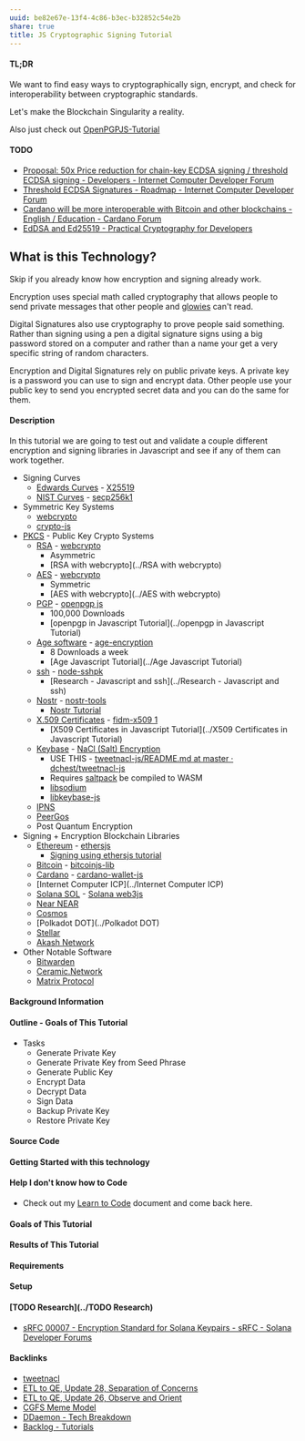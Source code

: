 ```yaml
---
uuid: be82e67e-13f4-4c86-b3ec-b32852c54e2b
share: true
title: JS Cryptographic Signing Tutorial
---
```

#### TL;DR 

We want to find easy ways to cryptographically sign, encrypt, and check for interoperability between cryptographic standards.

Let's make the Blockchain Singularity a reality.

Also just check out [OpenPGPJS-Tutorial](../OpenPGPJS-Tutorial)
#### TODO

* [Proposal: 50x Price reduction for chain-key ECDSA signing / threshold ECDSA signing - Developers - Internet Computer Developer Forum](https://forum.dfinity.org/t/proposal-50x-price-reduction-for-chain-key-ecdsa-signing-threshold-ecdsa-signing/23560)
* [Threshold ECDSA Signatures - Roadmap - Internet Computer Developer Forum](https://forum.dfinity.org/t/threshold-ecdsa-signatures/6152)
* [Cardano will be more interoperable with Bitcoin and other blockchains - English / Education - Cardano Forum](https://forum.cardano.org/t/cardano-will-be-more-interoperable-with-bitcoin-and-other-blockchains/113591)
* [EdDSA and Ed25519 - Practical Cryptography for Developers](https://cryptobook.nakov.com/digital-signatures/eddsa-and-ed25519)

## What is this Technology?

Skip if you already know how encryption and signing already work.

Encryption uses special math called cryptography that allows people to send private messages that other people and [glowies](../110e1452-ae53-4290-833c-3435eccb13cc) can't read.

Digital Signatures also use cryptography to prove people said something. Rather than signing using a pen a digital signature signs using a big password stored on a computer and rather than a name your get a very specific string of random characters.

Encryption and Digital Signatures rely on public private keys. A private key is a password you can use to sign and encrypt data. Other people use your public key to send you encrypted secret data and you can do the same for them.

#### Description

In this tutorial we are going to test out and validate a couple different encryption and signing libraries in Javascript and see if any of them can work together.

* Signing Curves
	* [Edwards Curves](../64cf5cba-2089-4348-a0fa-d368f51d1b8e) - [X25519](../053f3481-01bc-4f80-a214-a4f70f181653)
	* [NIST Curves](../d6cba5f7-73bc-4d58-bbe8-cdd307144a9c) - [secp256k1](../1a437e92-1bcb-47d0-9475-5bd61d86f59b)
* Symmetric Key Systems
	* [webcrypto](../c8fe4470-f867-4b8d-9f21-feab0f2c61df)
	* [crypto-js](../4e7ba573-8031-46ba-b406-4a4c954230b4)
*  [PKCS](../aba07640-0f98-4461-8ecc-a6a3e74f68b7) - Public Key Crypto Systems
	* [RSA](../f04a63f2-68b0-49cc-9fef-b93dee955a09) - [webcrypto](../c8fe4470-f867-4b8d-9f21-feab0f2c61df)
		* Asymmetric
		* [RSA with webcrypto](../RSA with webcrypto)
	* [AES](../694247fc-263f-452a-8af3-1546ca54991f) - [webcrypto](../c8fe4470-f867-4b8d-9f21-feab0f2c61df)
		* Symmetric
		* [AES with webcrypto](../AES with webcrypto)
	* [PGP](../5df9b58c-313a-42ac-a127-c48bcb1d8bcb) - [openpgp js](../70086c2c-2b63-4270-b784-d2a495ce6da1)
		* 100,000 Downloads
		* [openpgp in Javascript Tutorial](../openpgp in Javascript Tutorial)
	* [Age software](../fb4bc5ab-ea80-4856-a0ba-f2396175a226) - [age-encryption](../ee76ebf3-b313-4d6e-b115-1217ee168781)
		* 8 Downloads a week
		* [Age Javascript Tutorial](../Age Javascript Tutorial)
	* [ssh](../29c9fa6f-bbe2-4995-b167-a0448a22343f) - [node-sshpk](../3c9b476d-7fc7-4756-8ec8-ee1cbb32f63a)
		* [Research - Javascript and ssh](../Research - Javascript and ssh)
	* [Nostr](../78abfe73-37cb-4f3b-9e08-faad85669fb7) - [nostr-tools](../e4593c48-11c2-474d-9d51-f479edfd51f6)
		* [Nostr Tutorial](../d0d2eb3c-a491-462a-ba23-bcc03246f837)
	* [X.509 Certificates](../4658e32f-99b6-4cee-9a77-e8b2cdafb2b1) - [fidm-x509 1](../73ef4b83-7662-4596-89d9-c8b4060065f7)
		* [X509 Certificates in Javascript Tutorial](../X509 Certificates in Javascript Tutorial)
	* [Keybase](../d327da7e-0881-4517-8a8f-c20190efeaa4) - [NaCl (Salt) Encryption](../9ca51859-9103-4f19-b153-d20cf665ad76)
		* USE THIS - [tweetnacl-js/README.md at master · dchest/tweetnacl-js](https://github.com/dchest/tweetnacl-js/blob/master/README.md#hashing)
		* Requires [saltpack](../8e11fb87-915f-4ea0-a7dc-5469e4fa3262) be compiled to WASM
		* [libsodium](../445bb786-1847-4f51-b55b-94d00c39b541)
		* [libkeybase-js](../e51d0d6e-77c4-4056-9ca7-d861fd44ff39)
	* [IPNS](../2bde5c00-e98d-4182-ac7f-5f7c24f0bd93)
	* [PeerGos](../ae681009-35f1-44ee-8830-408df0c5a2f8)
	* Post Quantum Encryption
* Signing + Encryption Blockchain Libraries
	* [Ethereum](../76ac962e-ea08-4b00-95e7-aa798b16a502) - [ethersjs](../d833138c-b1fc-488b-81a1-195e6298178e)
		* [Signing using ethersjs tutorial](../6a000f06-f308-4736-bffa-b55c35f6bccd)
	* [Bitcoin](../661f0e89-294a-4700-b640-2b11b5ed1f19) - [bitcoinjs-lib](../941b063a-6fe9-4900-b67c-281d9c92822d)
	* [Cardano](../74778dbf-42db-4cd9-b325-3c51d33e8647) - [cardano-wallet-js](../de0f742e-bde2-400b-9c6a-ec38f8d303e7)
	* [Internet Computer ICP](../Internet Computer ICP)
	* [Solana SOL](../a7fe5a35-f8e0-476a-8d63-8e5f432da064) - [Solana web3js](../ad3a13f6-13c0-4676-80d6-5c9f442059a5)
	* [Near NEAR](../afa36bfc-1f70-4960-939e-ffb618bad95d)
	* [Cosmos](../5eb716bc-57bd-461d-86eb-faf04f3fa7ec)
	* [Polkadot DOT](../Polkadot DOT)
	* [Stellar](../Stellar)
	* [Akash Network](../f106e394-2b6d-4ad0-9386-08c5679842af)
* Other Notable Software
	* [Bitwarden](../d074796b-e9ea-490d-81e7-8980f0d1288a)
	* [Ceramic.Network](../f17aad08-7db3-4f8c-a089-50de55a4085e)
	* [Matrix Protocol](../2ee75330-e978-4eec-ae45-7df5576815e6)

#### Background Information

#### Outline - Goals of This Tutorial

* Tasks
	* Generate Private Key
	* Generate Private Key from Seed Phrase
	* Generate Public Key
	* Encrypt Data
	* Decrypt Data
	* Sign Data
	* Backup Private Key
	* Restore Private Key

#### Source Code

#### Getting Started with this technology

#### Help I don't know how to Code

* Check out my [Learn to Code](../130694a5-2d87-49f7-bb8b-123bf5c320a4) document and come back here.

#### Goals of This Tutorial

#### Results of This Tutorial

#### Requirements

#### Setup

#### [TODO Research](../TODO Research)

* [sRFC 00007 - Encryption Standard for Solana Keypairs - sRFC - Solana Developer Forums](https://forum.solana.com/t/srfc-00007-encryption-standard-for-solana-keypairs/65)


#### Backlinks

* [tweetnacl](/82318f38-4dec-4efa-b246-b4dff48813f2)
* [ETL to QE, Update 28, Separation of Concerns](/1c28c038-689a-4083-a472-3bdab8489c4f)
* [ETL to QE, Update 26, Observe and Orient](/a6694d76-0b96-4dd7-8f4a-8d213fef86f0)
* [CGFS Meme Model](/88bdf6a2-d788-4352-bb46-373a72542d71)
* [DDaemon - Tech Breakdown](/457c6a22-361f-4b4b-9867-809c7c6d0316)
* [Backlog - Tutorials](/31f7e81a-967e-41f4-872e-91d1571df726)